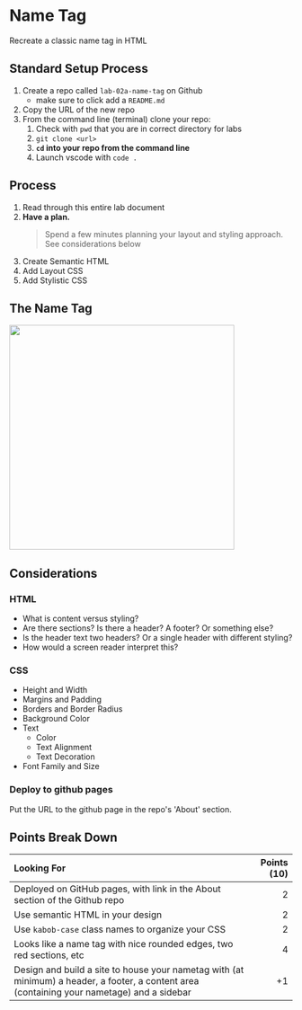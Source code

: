 # Name Tag

Recreate a classic name tag in HTML

## Standard Setup Process

1. Create a repo called `lab-02a-name-tag` on Github
    - make sure to click add a `README.md`
1. Copy the URL of the new repo
1. From the command line (terminal) clone your repo:
    1. Check with `pwd` that you are in correct directory for labs
    1. `git clone <url>`
    1. **`cd` into your repo from the command line**
    1. Launch vscode with `code .`

## Process

1. Read through this entire lab document
1. **Have a plan.** 
    > Spend a few minutes planning your layout and styling approach. See considerations below
2. Create Semantic HTML
3. Add Layout CSS
4. Add Stylistic CSS

## The Name Tag

<img src="https://user-images.githubusercontent.com/478864/77445954-f6c20600-6daa-11ea-80ea-d7bc770ca81b.png" width="400px">

## Considerations

### HTML

- What is content versus styling?
- Are there sections? Is there a header? A footer? Or something else?
- Is the header text two headers? Or a single header with different styling?
- How would a screen reader interpret this?

### CSS

- Height and Width
- Margins and Padding
- Borders and Border Radius
- Background Color
- Text 
    - Color
    - Text Alignment
    - Text Decoration
- Font Family and Size

### Deploy to github pages

Put the URL to the github page in the repo's 'About' section.

## Points Break Down

Looking For | Points (10)
:--|--:
Deployed on GitHub pages, with link in the About section of the Github repo | 2
Use semantic HTML in your design | 2
Use `kabob-case` class names to organize your CSS | 2
Looks like a name tag with nice rounded edges, two red sections, etc | 4
Design and build a site to house your nametag with (at minimum) a header, a footer, a content area (containing your nametage) and a sidebar | +1
